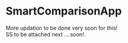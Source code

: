 # SmartComparisonApp
More updation to be done very soon for this!
<br>
SS to be attached next ....soon!. <br>
